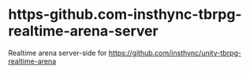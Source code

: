 # https-github.com-insthync-tbrpg-realtime-arena-server
Realtime arena server-side for https://github.com/insthync/unity-tbrpg-realtime-arena
